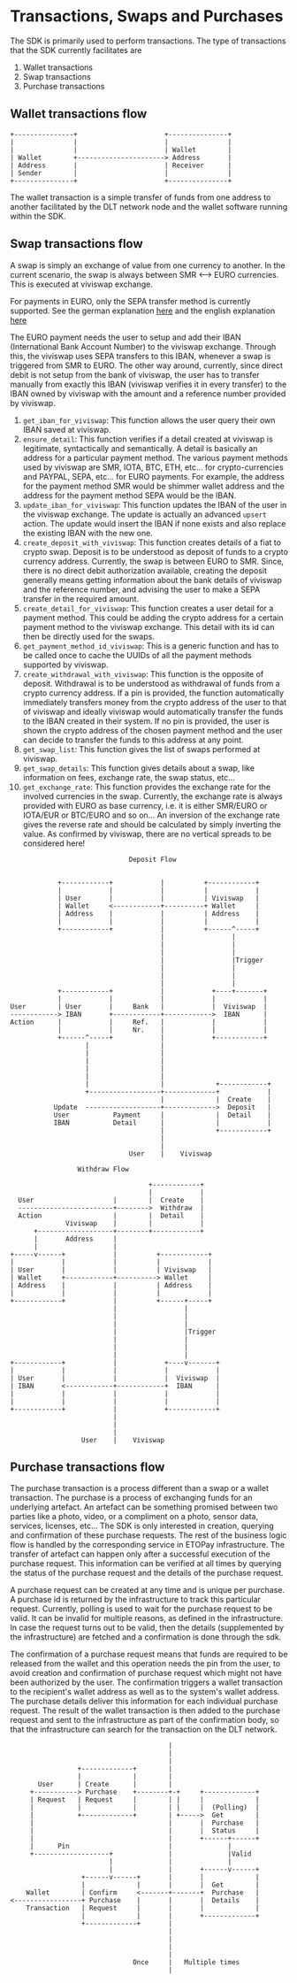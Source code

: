 # Transactions, Swaps and Purchases

The SDK is primarily used to perform transactions. The type of transactions that the SDK currently facilitates are

1. Wallet transactions
2. Swap transactions
3. Purchase transactions

## Wallet transactions flow

```
+---------------+                      +---------------+
|               |                      |               |
|               |                      | Wallet        |
| Wallet        +----------------------> Address       |
| Address       |                      | Receiver      |
| Sender        |                      |               |
+---------------+                      +---------------+
```

The wallet transaction is a simple transfer of funds from one address to another facilitated by the DLT network node and the wallet software running within the SDK.

## Swap transactions flow

A swap is simply an exchange of value from one currency to another. In the current scenario, the swap is always between SMR <--> EURO currencies. This is executed at viviswap exchange.

For payments in EURO, only the SEPA transfer method is currently supported. See the german explanation [here](https://www.bundesbank.de/de/aufgaben/unbarer-zahlungsverkehr/serviceangebot/sepa/sepa-einfach-erklaert--603346) and the english explanation [here](https://en.wikipedia.org/wiki/Single_Euro_Payments_Area)

The EURO payment needs the user to setup and add their IBAN (International Bank Account Number) to the viviswap exchange. Through this, the viviswap uses SEPA transfers to this IBAN, whenever a swap is triggered from SMR to EURO. The other way around, currently, since direct debit is not setup from the bank of viviswap, the user has to transfer manually from exactly this IBAN (viviswap verifies it in every transfer) to the IBAN owned by viviswap with the amount and a reference number provided by viviswap.

1. `get_iban_for_viviswap`: This function allows the user query their own IBAN saved at viviswap.
2. `ensure_detail`: This function verifies if a detail created at viviswap is legitimate, syntactically and semantically. A detail is basically an address for a particular payment method. The various payment methods used by viviswap are SMR, IOTA, BTC, ETH, etc... for crypto-currencies and PAYPAL, SEPA, etc... for EURO payments. For example, the address for the payment method SMR would be shimmer wallet address and the address for the payment method SEPA would be the IBAN.
3. `update_iban_for_viviswap`: This function updates the IBAN of the user in the viviswap exchange. The update is actually an advanced `upsert` action. The update would insert the IBAN if none exists and also replace the existing IBAN with the new one.
4. `create_deposit_with_viviswap`: This function creates details of a fiat to crypto swap. Deposit is to be understood as deposit of funds to a crypto currency address. Currently, the swap is between EURO to SMR. Since, there is no direct debit authorization available, creating the deposit generally means getting information about the bank details of viviswap and the reference number, and advising the user to make a SEPA transfer in the required amount.
5. `create_detail_for_viviswap`: This function creates a user detail for a payment method. This could be adding the crypto address for a certain payment method to the viviswap exchange. This detail with its id can then be directly used for the swaps.
6. `get_payment_method_id_viviswap`: This is a generic function and has to be called once to cache the UUIDs of all the payment methods supported by viviswap.
7. `create_withdrawal_with_viviswap`: This function is the opposite of deposit. Withdrawal is to be understood as withdrawal of funds from a crypto currency address. If a pin is provided, the function automatically immediately transfers money from the crypto address of the user to that of viviswap and ideally viviswap would automatically transfer the funds to the IBAN created in their system. If no pin is provided, the user is shown the crypto address of the chosen payment method and the user can decide to transfer the funds to this address at any point.
8. `get_swap_list`: This function gives the list of swaps performed at viviswap.
9. `get_swap_details`: This function gives details about a swap, like information on fees, exchange rate, the swap status, etc...
10. `get_exchange_rate`: This function provides the exchange rate for the involved currencies in the swap. Currently, the exchange rate is always provided with EURO as base currency, i.e. it is either SMR/EURO or IOTA/EUR or BTC/EURO and so on... An inversion of the exchange rate gives the reverse rate and should be calculated by simply inverting the value. As confirmed by viviswap, there are no vertical spreads to be considered here!

```
                              Deposit Flow                        
                                                                  
                                                                  
            +------------+            |          +------------+   
            |            |            |          |            |   
            | User       |            |          | Viviswap   |   
            | Wallet     <------------+----------+ Wallet     |   
            | Address    |            |          | Address    |   
            |            |            |          |            |   
            +------------+            |          +------^-----+   
                                      |                 |         
                                      |                 |         
                                      |                 |         
                                      |                 |Trigger  
                                      |                 |         
                                      |                 |         
                                      |                 |         
            +------------+            |            +----+-------+ 
            |            |            |            |            | 
User        | User       |     Bank   |            |  Viviswap  | 
------------> IBAN       +------------+------------>  IBAN      | 
Action      |            |     Ref.   |            |            | 
            |            |     Nr.    |            |            | 
            +------^-----+            |            +------------+ 
                   |                  |                           
                   |                  |                           
                   |                  |                           
                   |                  |                           
                   |                  |                           
                   |                  |             +------------+
                   +------------------+-------------+            |
                                      |             |  Create    |
           Update  -------------------+------------->  Deposit   |
           User           Payment     |             |  Detail    |
           IBAN           Detail      |             |            |
                                      |             +------------+
                                      |                           
                                      |                           
                              User    |    Viviswap               
```

```
                 Withdraw Flow                       
                                                     
                                   +------------+    
                                   |            |    
  User                    |        |  Create    |    
  ------------------------+-------->  Withdraw  |    
  Action                  |        |  Detail    |    
              Viviswap    |        |            |    
      +-------------------+--------+------------+    
      |       Address     |                          
      |                   |                          
+-----v------+            |          +------------+  
|            |            |          |            |  
| User       |            |          | Viviswap   |  
| Wallet     +------------+----------> Wallet     |  
| Address    |            |          | Address    |  
|            |            |          |            |  
+------------+            |          +------+-----+  
                          |                 |        
                          |                 |        
                          |                 |        
                          |                 |Trigger 
                          |                 |        
                          |                 |        
                          |                 |        
+------------+            |            +----v-------+
|            |            |            |            |
| User       |            |            |  Viviswap  |
| IBAN       <------------+------------+  IBAN      |
|            |            |            |            |
|            |            |            |            |
+------------+            |            +------------+
                          |                          
                          |                          
                          |                          
                  User    |    Viviswap              
```

## Purchase transactions flow

The purchase transaction is a process different than a swap or a wallet transaction. The purchase is a process of exchanging funds for an underlying artefact. An artefact can be something promised between two parties like a photo, video, or a compliment on a photo, sensor data, services, licenses, etc... The SDK is only interested in creation, querying and confirmation of these purchase requests. The rest of the business logic flow is handled by the corresponding service in ETOPay infrastructure. The transfer of artefact can happen only after a successful execution of the purchase request. This information can be verified at all times by querying the status of the purchase request and the details of the purchase request.

A purchase request can be created at any time and is unique per purchase. A purchase id is returned by the infrastructure to track this particular request.
Currently, polling is used to wait for the purchase request to be valid. It can be invalid for multiple reasons, as defined in the infrastructure. In case the request turns out to be valid, then the details (supplemented by the infrastructure) are fetched and a confirmation is done through the sdk.

The confirmation of a purchase request means that funds are required to be released from the wallet and this operation needs the pin from the user, to avoid creation and confirmation of purchase request which might not have been authorized by the user. The confirmation triggers a wallet transaction to the recipient's wallet address as well as to the system's wallet address. The purchase details deliver this information for each individual purchase request. The result of the wallet transaction is then added to the purchase request and sent to the infrastructure as part of the confirmation body, so that the infrastructure can search for the transaction on the DLT network.

```
                                        |                      
                                        |                      
                                        |                      
                 +-------------+        |                      
                 |             |        |                      
       User      | Create      |        |                      
     +-----------> Purchase    +--------+-+     +-------------+
     | Request   | Request     |        | |     |             |
     |           |             |        | |     |  (Polling)  |
     |           +-------------+        | +----->  Get        |
     |                                  |       |  Purchase   |
     |                                  |       |  Status     |
     |                                  |       +------+------+
     |      Pin                         |              |       
     +-------------------+              |              |Valid  
                         |              |              |       
                         |              |       +------v------+
                  +------v------+       |       |             |
                  |             |       |       |  Get        |
    Wallet        | Confirm     <-------+-------+  Purchase   |
<-----------------+ Purchase    |       |       |  Details    |
    Transaction   | Request     |       |       |             |
                  |             |       |       +-------------+
                  +-------------+       |                      
                                        |                      
                                        |                      
                                        |                      
                                        |                      
                               Once     |   Multiple times     
                                        |                      
```

